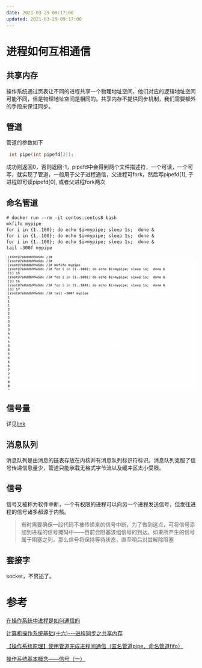 ```yaml
---
date: 2021-03-29 09:17:00
updated: 2021-03-29 09:17:00
---
```


# 进程如何互相通信

## 共享内存

 操作系统通过页表让不同的进程共享一个物理地址空间，他们对应的逻辑地址空间可能不同，但是物理地址空间是相同的。共享内存不提供同步机制，我们需要额外的手段来保证同步。

<!-- more --->

## 管道

管道的参数如下

```c
 int pipe(int pipefd[2]);
```

成功则返回0，否则返回-1，pipefd中会得到两个文件描述符，一个可读，一个可写，就实现了管道，一般用于父子进程通信，父进程可fork，然后写pipefd[1], 子进程即可读pipefd[0], 或者父进程fork两次

## 命名管道

```shell
# docker run --rm -it centos:centos8 bash
mkfifo mypipe
for i in {1..100}; do echo $i>mypipe; sleep 1s;  done &
for i in {1..100}; do echo $i>mypipe; sleep 1s;  done &
for i in {1..100}; do echo $i>mypipe; sleep 1s;  done &
tail -300f mypipe
```
![](image-2021-03-29-09.42.49.000.png)

## 信号量

详见[link](/QPI740.html#第31章-信号量)

## 消息队列

消息队列是由消息的链表存放在内核并有消息队列标识符标识。消息队列克服了信号传递信息量少，管道只能承载无格式字节流以及缓冲区太小受限。

## 信号

信号又被称为软件中断，一个有权限的进程可以向另一个进程发送信号，但发往进程的信号诸多都源于内核。

> 有时需要确保一段代码不被传递来的信号中断，为了做到这点，可将信号添加到进程的信号掩码中——目前会阻塞该组信号的到达。如果所产生的信号属于阻塞之列，那么信号将保持等待状态，直至稍后对其解除阻塞

## 套接字

 socket，不赘述了。

# 参考

[在操作系统中进程是如何通信的](https://blog.csdn.net/weixin_30600197/article/details/99061584)

[计算机操作系统基础(十六)---进程同步之共享内存](http://www.zyiz.net/tech/detail-142992.html)

[【操作系统原理】使用管道完成进程间通信（匿名管道pipe、命名管道fifo）](https://blog.csdn.net/qq_36829091/article/details/80138836)

[操作系统基本概念——信号（一）](https://blog.csdn.net/u011389977/article/details/53189763)